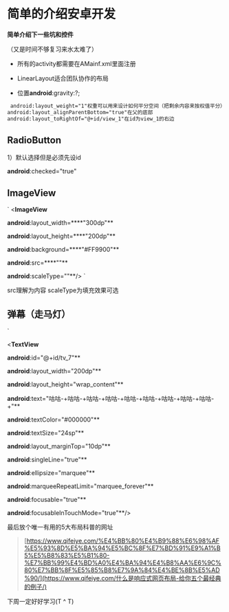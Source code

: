 # 简单的介绍安卓开发

**简单介绍下一些坑和控件**



（又是时间不够复习来水太难了）

- 所有的activity都需要在AMainf.xml里面注册

- LinearLayout适合团队协作的布局

- 位置**android**:gravity:?;

```xml
 android:layout_weight="1"权重可以用来设计如何平分空间（把剩余内容来按权值平分） 
android:layout_alignParentBottom="true"在父的底部
android:layout_toRightOf="@+id/view_1"在id为view_1的右边
```

## RadioButton

1）默认选择但是必须先设id

**android**:checked="true"

## ImageView

` <**ImageView**

**android**:layout_width=****"300dp"**

**android**:layout_height=****"200dp"**

**android**:background=****"#FF9900"**

**android**:src=****""**

**android**:scaleType=""**/> `

src理解为内容 scaleType为填充效果可选

## 弹幕（走马灯）

`

<**TextView**

**android**:id="@+id/tv_7"**

**android**:layout_width="200dp"**

**android**:layout_height="wrap_content"**

**android**:text="咕咕-+咕咕-+咕咕-+咕咕-+咕咕-+咕咕-+咕咕-+咕咕-+咕咕-+"**

**android**:textColor="#000000"**

**android**:textSize="24sp"**

**android**:layout_marginTop="10dp"**

**android**:singleLine="true"**

**android**:ellipsize="marquee"**

**android**:marqueeRepeatLimit="marquee_forever"**

**android**:focusable="true"**

**android**:focusableInTouchMode="true"**/>



最后放个唯一有用的5大布局科普的网址

> [https://www.qifeiye.com/%E4%BB%80%E4%B9%88%E6%98%AF%E5%93%8D%E5%BA%94%E5%BC%8F%E7%BD%91%E9%A1%B5%E5%B8%83%E5%B1%80-%E7%BB%99%E4%BD%A0%E4%BA%94%E4%B8%AA%E6%9C%80%E7%BB%8F%E5%85%B8%E7%9A%84%E4%BE%8B%E5%AD%90/](https://www.qifeiye.com/什么是响应式网页布局-给你五个最经典的例子/)





下周一定好好学习(T ^ T)


